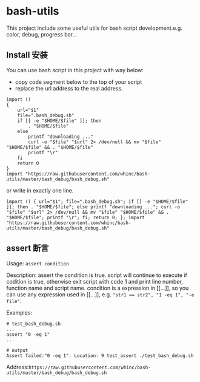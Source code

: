 # bash-utils
This project include some useful utils for bash script development.e.g. color, debug, progress bar...

## Install 安装

You can use bash script in this project with way below:
* copy code segment below to the top of your script
* replace the url address to the real address.

```
import ()
{
    url="$1"
    file=".bash_debug.sh"
    if [[ -e "$HOME/$file" ]]; then
        . "$HOME/$file"
    else
        printf "downloading ..."
        curl -o "$file" "$url" 2> /dev/null && mv "$file" "$HOME/$file" && . "$HOME/$file"
        printf "\r"
    fi
    return 0
}
import "https://raw.githubusercontent.com/whinc/bash-utils/master/bash_debug/bash_debug.sh"
```
or write in exactly one line.
```
import () { url="$1"; file=".bash_debug.sh"; if [[ -e "$HOME/$file" ]]; then . "$HOME/$file"; else printf "downloading ..."; curl -o "$file" "$url" 2> /dev/null && mv "$file" "$HOME/$file" && . "$HOME/$file"; printf "\r"; fi; return 0; }; import "https://raw.githubusercontent.com/whinc/bash-utils/master/bash_debug/bash_debug.sh"
```

## assert 断言

Usage: `assert condition`

Description: assert the condition is true. script will continue to execute if codition is true, otherwise exit script with code 1 and print line number, function name and script name. condition is a expression in [[...]], so you can use any expression used in [[...]], e.g. `"str1 == str2", "1 -eq 1", "-e file"`.

Examples:
```
# test_bash_debug.sh
...
assert "0 -eq 1"
...

# output
Assert failed:"0 -eq 1". Location: 9 test_assert ./test_bash_debug.sh
```
Address:`https://raw.githubusercontent.com/whinc/bash-utils/master/bash_debug/bash_debug.sh`
